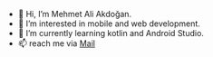 - 👋 Hi, I’m Mehmet Ali Akdoğan.
- 👀 I’m interested in mobile and web development.
- 🌱 I’m currently learning kotlin and Android Studio.
- 📫 reach me via [Mail](mailto:akdmehmet3215@gmail.com)



<!---
Mali3215/Mali3215 is a ✨ special ✨ repository because its `README.md` (this file) appears on your GitHub profile.
You can click the Preview link to take a look at your changes.
--->
